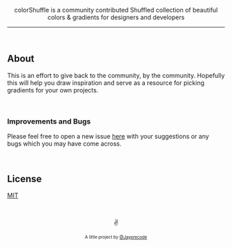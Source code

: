 <p align="center">
colorShuffle is a community contributed Shuffled collection of beautiful colors & gradients for designers and developers
</p>

---

&nbsp;

## About
This is an effort to give back to the community, by the community. Hopefully this will help you draw inspiration and serve as a resource for picking gradients for your own projects.


&nbsp;

### Improvements and Bugs
Please feel free to open a new issue [here](https://github.com/Jayprecode/colorShuffle/issues) with your suggestions or any bugs which you may have come across.

&nbsp;

## License

[MIT](https://github.com/Jayprecode/colorShuffle/blob/master/LICENSE.md)


&nbsp;

<p align="center">✌️</p>
<p align="center">
<sub><sup>A little project by <a href="https://twitter.com/Jayprecode">@Jayprecode</a></sup></sub>
</p>
